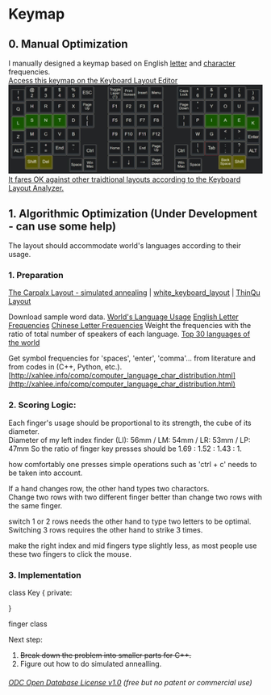 # Keymap 

## 0. Manual Optimization
I manually designed a keymap based on English [letter](https://norvig.com/mayzner.html) and [character](http://xahlee.info/comp/computer_language_char_distribution.html) frequencies.  
[Access this keymap on the Keyboard Layout Editor](http://www.keyboard-layout-editor.com/#/gists/22fd1367d74f0ee4a891c60fcb62eb59)  
![](Layer0.JPG)  
[It fares OK against other traidtional layouts according to the Keyboard Layout Analyzer.](http://patorjk.com/keyboard-layout-analyzer/#/load/hqrGn4NG)  


## 1. Algorithmic Optimization (Under Development - can use some help)
The layout should accommodate world's languages according to their usage.

### 1. Preparation
[The Carpalx Layout - simulated annealing](http://mkweb.bcgsc.ca/carpalx/?simulated_annealing) | [white_keyboard_layout](https://github.com/mw8/white_keyboard_layout) | [ThinQu Layout](https://microexploitation.com/2018/06/04/thinqu/)  

Download sample word data. [World's Language Usage](https://www.vistawide.com/languages/top_30_languages.htm)
[English Letter Frequencies](https://norvig.com/mayzner.html)
[Chinese Letter Frequencies](http://xahlee.info/kbd/chinese_pinyin_letter_frequency.html)
Weight the frequencies with the ratio of total number of speakers of each language.
[Top 30 languages of the world](https://www.vistawide.com/languages/top_30_languages.htm)

Get symbol frequencies for 'spaces', 'enter', 'comma'... from literature and from codes in (C++, Python, etc.). 
[http://xahlee.info/comp/computer_language_char_distribution.html](http://xahlee.info/comp/computer_language_char_distribution.html)


### 2. Scoring Logic:
Each finger's usage should be proportional to its strength, the cube of its diameter.  
Diameter of my left index finder (LI): 56mm / LM: 54mm / LR: 53mm / LP: 47mm
So the ratio of finger key presses should be 1.69 : 1.52 : 1.43 : 1.

how comfortably one presses simple operations such as 'ctrl + c' needs to be taken into account.

If a hand changes row, the other hand types two charactors.  
Change two rows with two different finger better than change two rows with the same finger.

switch 1 or 2 rows needs the other hand to type two letters to be optimal. Switching 3 rows requires the other hand to strike 3 times.

make the right index and mid fingers type slightly less, as most people use these two fingers to click the mouse.

### 3. Implementation

class Key
{
private:
	
}

finger class


Next step:
1. ~~Break down the problem into smaller parts for C++.~~
2. Figure out how to do simulated annealling. 

###### [ODC Open Database License v1.0](https://choosealicense.com/appendix/)  (free but no patent or commercial use)